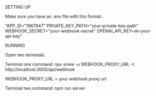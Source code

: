 SETTING UP

Make sure you have an .env file with this format...

"APP_ID="1967947"
PRIVATE_KEY_PATH="your-private-key-path"
WEBHOOK_SECRET="your-webhook-secret" 
OPENAI_API_KEY=sk-your-api-key"

RUNNING

Open two terminals.

Terminal one command:
npx smee -u WEBHOOK_PROXY_URL -t http://localhost:3000/api/webhook

WEBHOOK_PROXY_URL = your webhook proxy url

Terminal two command:
npm run server